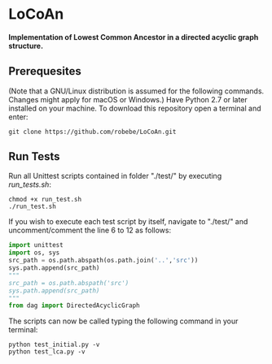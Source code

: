 # LoCoAn
#### Implementation of Lowest Common Ancestor in a directed acyclic graph structure.

## Prerequesites
(Note that a GNU/Linux distribution is assumed for the following commands. Changes might apply for macOS or Windows.)
Have Python 2.7 or later installed on your machine.
To download this repository open a terminal and enter:
```
git clone https://github.com/robebe/LoCoAn.git
```

## Run Tests
Run all Unittest scripts contained in folder "./test/" by executing *run_tests.sh*:
```
chmod +x run_test.sh
./run_test.sh
```
If you wish to execute each test script by itself, navigate to "./test/" and uncomment/comment the line 6 to 12 as follows:
```python
import unittest
import os, sys
src_path = os.path.abspath(os.path.join('..','src'))
sys.path.append(src_path)
"""
src_path = os.path.abspath('src')
sys.path.append(src_path)
"""
from dag import DirectedAcyclicGraph
```
The scripts can now be called typing the following command in your terminal:
```
python test_initial.py -v
python test_lca.py -v
```
